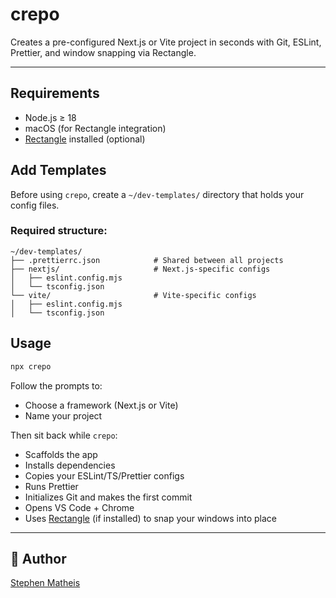 # crepo

Creates a pre-configured Next.js or Vite project in seconds with Git, ESLint, Prettier, and window snapping via Rectangle.

---

## Requirements

-   Node.js ≥ 18
-   macOS (for Rectangle integration)
-   [Rectangle](https://rectangleapp.com) installed (optional)

## Add Templates

Before using `crepo`, create a `~/dev-templates/` directory that holds your config files.

### Required structure:

```
~/dev-templates/
├── .prettierrc.json            # Shared between all projects
├── nextjs/                     # Next.js-specific configs
│   ├── eslint.config.mjs
│   └── tsconfig.json
└── vite/                       # Vite-specific configs
│   ├── eslint.config.mjs
│   └── tsconfig.json
```

## Usage

```bash
npx crepo
```

Follow the prompts to:

-   Choose a framework (Next.js or Vite)
-   Name your project

Then sit back while `crepo`:

-   Scaffolds the app
-   Installs dependencies
-   Copies your ESLint/TS/Prettier configs
-   Runs Prettier
-   Initializes Git and makes the first commit
-   Opens VS Code + Chrome
-   Uses [Rectangle](https://rectangleapp.com) (if installed) to snap your windows into place

---

## 🌱 Author

[Stephen Matheis](https://github.com/stephenmatheis)
